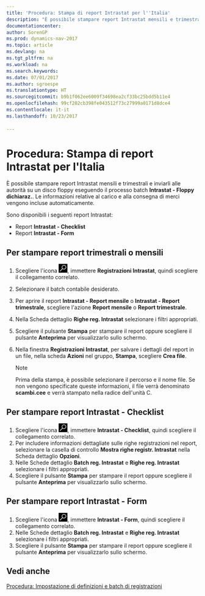 ```yaml
---
title: 'Procedura: Stampa di report Intrastat per l''Italia'
description: "È possibile stampare report Intrastat mensili e trimestrali e inviarli alle autorità su un disco floppy eseguendo il processo batch **Intrastat - Floppy dichiaraz.**. Le informazioni relative al carico e alla consegna di merci vengono incluse automaticamente."
documentationcenter: 
author: SorenGP
ms.prod: dynamics-nav-2017
ms.topic: article
ms.devlang: na
ms.tgt_pltfrm: na
ms.workload: na
ms.search.keywords: 
ms.date: 07/01/2017
ms.author: sgroespe
ms.translationtype: HT
ms.sourcegitcommit: b9b1f062ee6009f34698ea2cf33bc25bdd5b11e4
ms.openlocfilehash: 99cf202cb398fe043512f73c27999a0171d8dce4
ms.contentlocale: it-it
ms.lasthandoff: 10/23/2017

---
```

# <a name="how-to-print-intrastat-reports-for-italy"></a>Procedura: Stampa di report Intrastat per l'Italia
È possibile stampare report Intrastat mensili e trimestrali e inviarli alle autorità su un disco floppy eseguendo il processo batch **Intrastat - Floppy dichiaraz.**. Le informazioni relative al carico e alla consegna di merci vengono incluse automaticamente.  

Sono disponibili i seguenti report Intrastat:  

- Report **Intrastat - Checklist**  
- Report **Intrastat - Form**  

## <a name="to-print-quarterly-or-monthly-reports"></a>Per stampare report trimestrali o mensili  

1.  Scegliere l'icona ![Cerca pagina o report](../../media/ui-search/search_small.png "Cerca pagina o report"), immettere **Registrazioni Intrastat**, quindi scegliere il collegamento correlato.  
2.  Selezionare il batch contabile desiderato.  
3.  Per aprire il report **Intrastat - Report mensile** o **Intrastat - Report trimestrale**, scegliere l'azione **Report mensile** o **Report trimestrale**.  
4.  Nella Scheda dettaglio **Righe reg. Intrastat** selezionare i filtri appropriati.  
5.  Scegliere il pulsante **Stampa** per stampare il report oppure scegliere il pulsante **Anteprima** per visualizzarlo sullo schermo.  
6.  Nella finestra **Registrazioni Intrastat**, per salvare i dettagli del report in un file, nella scheda **Azioni** nel gruppo, **Stampa**, scegliere **Crea file**.  

    > [!NOTE]  
    >  Prima della stampa, è possibile selezionare il percorso e il nome file. Se non vengono specificate queste informazioni, il file verrà denominato **scambi.cee** e verrà stampato nella radice dell'unità C.  

## <a name="to-print-intrastat---checklist-reports"></a>Per stampare report Intrastat - Checklist  

1.  Scegliere l'icona ![Cerca pagina o report](../../media/ui-search/search_small.png "Cerca pagina o report"), immettere **Intrastat - Checklist**, quindi scegliere il collegamento correlato.  
2.  Per includere informazioni dettagliate sulle righe registrazioni nel report, selezionare la casella di controllo **Mostra righe registr. Intrastat** nella Scheda dettaglio **Opzioni**.  
3.  Nelle Schede dettaglio **Batch reg. Intrastat** e **Righe reg. Intrastat** selezionare i filtri appropriati.  
4.  Scegliere il pulsante **Stampa** per stampare il report oppure scegliere il pulsante **Anteprima** per visualizzarlo sullo schermo.  

## <a name="to-print-intrastat---form-reports"></a>Per stampare report Intrastat - Form  

1.  Scegliere l'icona ![Cerca pagina o report](../../media/ui-search/search_small.png "Cerca pagina o report"), immettere **Intrastat - Form**, quindi scegliere il collegamento correlato.  
2.  Nelle Schede dettaglio **Batch reg. Intrastat** e **Righe reg. Intrastat** selezionare i filtri appropriati.  
3.  Scegliere il pulsante **Stampa** per stampare il report oppure scegliere il pulsante **Anteprima** per visualizzarlo sullo schermo.  

## <a name="see-also"></a>Vedi anche  
 [Procedura: Impostazione di definizioni e batch di registrazioni](how-to-set-up-journal-templates-and-batches.md)

